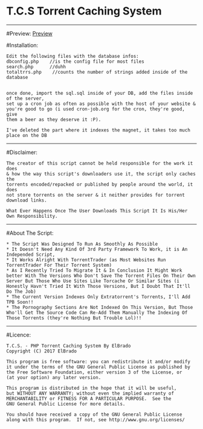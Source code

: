 # T.C.S Torrent Caching System
___________________________________________________________________
#Preview:
<a href="https://tcs.elbrado.cf/cache">Preview</a>

#Installation:

    Edit the following files with the database infos:
    dbconfig.php    //is the config file for most files
    search.php      //duhh
    totaltrrs.php    //counts the number of strings added inside of the database 


    once done, import the sql.sql inside of your DB, add the files inside of the server,
    set up a cron job as often as possible with the host of your website & 
    you're good to go (i used cron-job.org for the cron, they're good, give 
    them a beer as they deserve it :P).

    I've deleted the part where it indexes the magnet, it takes too much place on the DB
___________________________________________________________________
#Disclaimer:

    The creator of this script cannot be held responsible for the work it does 
    & how the way this script's downloaders use it, the script only caches the 
    torrents encoded/repacked or published by people around the world, it does 
    not store torrents on the server & it neither provides for torrent 
    download links.

    What Ever Happens Once The User Downloads This Script It Is His/Her Own Responsibility.


___________________________________________________________________
#About The Script:

    * The Script Was Designed To Run As Smoothly As Possible
    * It Doesn't Need Any Kind Of 3rd Party Framework To Work, it is An Independed Script,
    * It Works Alright With TorrentTrader (as Most Websites Run TorrentTrader For Their Torrent System)
    * As I Recently Tried To Migrate It & In Conclusion It Might Work better With The Versions Who Don't Save The Torrent Files On Their Own Server But Those Who Use Sites Like Torcache Or Similar Sites (i Honestly Havn't Tried It With Those Versions, But I Doubt That It'll Do The Job)
    * The Current Version Indexes Only Extratorrent's Torrents, I'll Add TPB Soon!!
    * The Pornography Sections Are Not Indexed On This Version, But Those Who'll Get The Source Code Can Re-Add Them Manually The Indexing Of Those Torrents (they're Nothing But Trouble Lol)!!
___________________________________________________________________
#Licence:


    T.C.S. - PHP Torrent Caching System By ElBrado
    Copyright (C) 2017 ElBrado

    This program is free software: you can redistribute it and/or modify
    it under the terms of the GNU General Public License as published by
    the Free Software Foundation, either version 3 of the License, or
    (at your option) any later version.

    This program is distributed in the hope that it will be useful,
    but WITHOUT ANY WARRANTY; without even the implied warranty of
    MERCHANTABILITY or FITNESS FOR A PARTICULAR PURPOSE.  See the
    GNU General Public License for more details.

    You should have received a copy of the GNU General Public License
    along with this program.  If not, see http://www.gnu.org/licenses/
